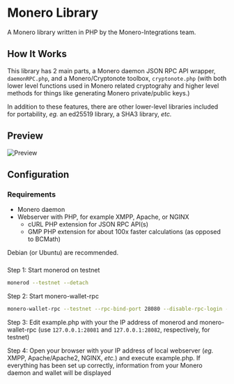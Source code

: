 # Monero Library
A Monero library written in PHP by the Monero-Integrations team.

## How It Works
This library has 2 main parts, a Monero daemon JSON RPC API wrapper, `daemonRPC.php`, and a Monero/Cryptonote toolbox, `cryptonote.php` (with both lower level functions used in Monero related cryptograhy and higher level methods for things like generating Monero private/public keys.)

In addition to these features, there are other lower-level libraries included for portability, *eg.* an ed25519 library, a SHA3 library, *etc.*

## Preview
![Preview](https://user-images.githubusercontent.com/4107993/37871070-c2ab36a8-2f99-11e8-9860-bc208230e47e.png)

## Configuration
### Requirements
 - Monero daemon
 - Webserver with PHP, for example XMPP, Apache, or NGINX
    - cURL PHP extension for JSON RPC API(s)
    - GMP PHP extension for about 100x faster calculations (as opposed to BCMath)

Debian (or Ubuntu) are recommended.
 
###

Step 1: Start monerod on testnet

```bash
monerod --testnet --detach
```

Step 2: Start monero-wallet-rpc
```bash
monero-wallet-rpc --testnet --rpc-bind-port 28080 --disable-rpc-login --wallet-file /path/walletfile
```

Step 3: Edit example.php with your the IP address of monerod and monero-wallet-rpc (use `127.0.0.1:28081` and `127.0.0.1:28082`, respectively, for testnet)

Step 4: Open your browser with your IP address of local webserver (*eg.* XMPP, Apache/Apache2, NGINX, *etc.*) and execute example.php.  If everything has been set up correctly, information from your Monero daemon and wallet will be displayed

